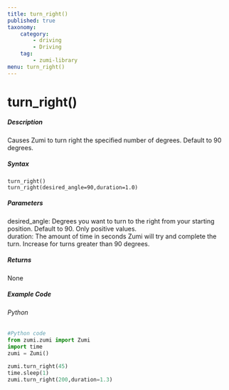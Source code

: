 ```yaml
---
title: turn_right()
published: true
taxonomy:
    category:
        - driving
        - Driving
    tag:
        - zumi-library
menu: turn_right()
---
```


# turn_right()

##### Description
Causes Zumi to turn right the specified number of degrees. Default to 90 degrees.

##### Syntax
```turn_right()```<br />
```turn_right(desired_angle=90,duration=1.0)```<br />

##### Parameters
desired_angle: Degrees you want to turn to the right from your starting position. Default to 90. Only positive values.<br />
duration: The amount of time in seconds Zumi will try and complete the turn. Increase for turns greater than 90 degrees.<br />

##### Returns
None

##### Example Code
###### Python
```python
#Python code
from zumi.zumi import Zumi
import time
zumi = Zumi()

zumi.turn_right(45)
time.sleep(1)
zumi.turn_right(200,duration=1.3)

```